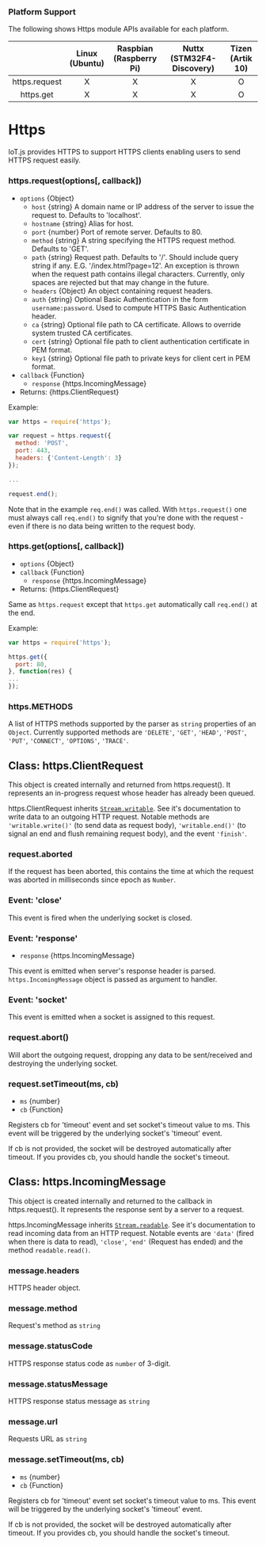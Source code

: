 ### Platform Support

 The following shows Https module APIs available for each platform.

|  | Linux<br/>(Ubuntu) | Raspbian<br/>(Raspberry Pi) | Nuttx<br/>(STM32F4-Discovery) | Tizen<br/>(Artik 10) |
| :---: | :---: | :---: | :---: | :---: |
| https.request  | X | X | X | O |
| https.get  | X | X | X | O |


# Https

IoT.js provides HTTPS to support HTTPS clients enabling users to send HTTPS request easily.

### https.request(options[, callback])
* `options` {Object}
  * `host` {string} A domain name or IP address of the server to issue the request to. Defaults to 'localhost'.
  * `hostname` {string} Alias for host.
  * `port` {number} Port of remote server. Defaults to 80.
  * `method` {string} A string specifying the HTTPS request method. Defaults to 'GET'.
  * `path` {string} Request path. Defaults to '/'. Should include query string if any. E.G. '/index.html?page=12'. An exception is thrown when the request path contains illegal characters. Currently, only spaces are rejected but that may change in the future.
  * `headers` {Object} An object containing request headers.
  * `auth` {string} Optional Basic Authentication in the form `username:password`. Used to compute HTTPS Basic Authentication header.
  * `ca` {string} Optional file path to CA certificate. Allows to override system trusted CA certificates.
  * `cert` {string} Optional file path to client authentication certificate in PEM format.
  * `key1` {string} Optional file path to private keys for client cert in PEM format.
* `callback` {Function}
  * `response` {https.IncomingMessage}
* Returns: {https.ClientRequest}

Example:
```javascript
var https = require('https');

var request = https.request({
  method: 'POST',
  port: 443,
  headers: {'Content-Length': 3}
});

...

request.end();
```

Note that in the example `req.end()` was called. With `https.request()` one must always call `req.end()` to signify that you're done with the request - even if there is no data being written to the request body.

### https.get(options[, callback])
* `options` {Object}
* `callback` {Function}
  * `response` {https.IncomingMessage}
* Returns: {https.ClientRequest}

Same as `https.request` except that `https.get` automatically call `req.end()` at the end.

Example:
```javascript
var https = require('https');

https.get({
  port: 80,
}, function(res) {
...
});
```


### https.METHODS
A list of HTTPS methods supported by the parser as `string` properties of an `Object`. Currently supported methods are `'DELETE'`, `'GET'`, `'HEAD'`, `'POST'`, `'PUT'`, `'CONNECT'`, `'OPTIONS'`, `'TRACE'`.


## Class: https.ClientRequest

This object is created internally and returned from https.request(). It represents an in-progress request whose header has already been queued.

https.ClientRequest inherits [`Stream.writable`](IoT.js-API-Stream.md). See it's documentation to write data to an outgoing HTTP request. Notable methods are `'writable.write()'` (to send data as request body), `'writable.end()'` (to signal an end and flush remaining request body), and the event `'finish'`.

### request.aborted
If the request has been aborted, this contains the time at which the request was aborted in milliseconds since epoch as `Number`.

### Event: 'close'
This event is fired when the underlying socket is closed.

### Event: 'response'
* `response` {https.IncomingMessage}

This event is emitted when server's response header is parsed. ` https.IncomingMessage` object is passed as argument to handler.

### Event: 'socket'
This event is emitted when a socket is assigned to this request.

### request.abort()
Will abort the outgoing request, dropping any data to be sent/received and destroying the underlying socket.

### request.setTimeout(ms, cb)
* `ms` {number}
* `cb` {Function}

Registers cb for 'timeout' event and set socket's timeout value to ms. This event will be triggered by the underlying socket's 'timeout' event.

If cb is not provided, the socket will be destroyed automatically after timeout.
If you provides cb, you should handle the socket's timeout.


## Class: https.IncomingMessage

This object is created internally and returned to the callback in https.request(). It represents the response sent by a server to a request.

https.IncomingMessage inherits [`Stream.readable`](IoT.js-API-Stream.md). See it's documentation to read incoming data from an HTTP request. Notable events are `'data'` (fired when there is data to read), `'close'`, `'end'` (Request has ended) and the method `readable.read()`.

### message.headers
HTTPS header object.

### message.method
Request's method as `string`

### message.statusCode
HTTPS response status code as `number` of 3-digit.

### message.statusMessage
HTTPS response status message as `string`

### message.url
Requests URL as `string`

### message.setTimeout(ms, cb)
* `ms` {number}
* `cb` {Function}

Registers cb for 'timeout' event set socket's timeout value to ms. This event will be triggered by the underlying socket's 'timeout' event.

If cb is not provided, the socket will be destroyed automatically after timeout.
If you provides cb, you should handle the socket's timeout.
